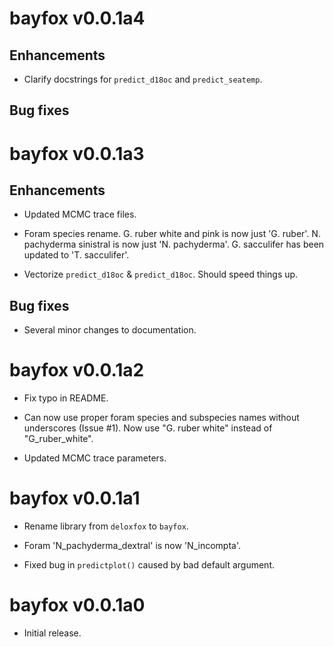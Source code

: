 # bayfox v0.0.1a4

## Enhancements

* Clarify docstrings for `predict_d18oc` and `predict_seatemp`.

## Bug fixes



# bayfox v0.0.1a3

## Enhancements

* Updated MCMC trace files.

* Foram species rename. G. ruber white and pink is now just 'G. ruber'. N. pachyderma sinistral is now just 
  'N. pachyderma'. G. sacculifer has been updated to 'T. sacculifer'.

* Vectorize `predict_d18oc` & `predict_d18oc`. Should speed things up.

## Bug fixes

* Several minor changes to documentation.


# bayfox v0.0.1a2

* Fix typo in README.

* Can now use proper foram species and subspecies names without underscores 
    (Issue #1). Now use "G. ruber white" instead of "G_ruber_white".

* Updated MCMC trace parameters.


# bayfox v0.0.1a1

* Rename library from `deloxfox` to `bayfox`.

* Foram 'N_pachyderma_dextral' is now 'N_incompta'.

* Fixed bug in `predictplot()` caused by bad default argument.


# bayfox v0.0.1a0

* Initial release.

